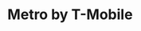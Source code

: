 ---
title: "Metro by T-Mobile"
url: /pinellas-park/metro-by-t-mobile-park-boulevard/
shop: Handy
---